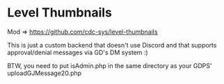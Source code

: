 # Level Thumbnails
Mod => https://github.com/cdc-sys/level-thumbnails

This is just a custom backend that doesn't use Discord and that supports approval/denial messages via GD's DM system :)

BTW, you need to put isAdmin.php in the same directory as your GDPS' uploadGJMessage20.php
